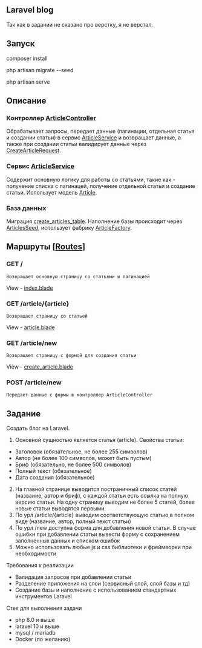 ## Laravel blog
Так как в задании не сказано про верстку, я не верстал.

## Запуск
composer install

php artisan migrate --seed

php artisan serve

## Описание

### Контроллер [ArticleController](/app/Http/Controllers/ArticleController.php)
Обрабатывает запросы, передает данные (пагинации, отдельная статья и создании статьи) в сервис [ArticleService](/app/Services/ArticleService.php) и возвращает данные, а также при создании статьи валидирует данные через [CreateArticleRequest](/app/Http/Requests/CreateArticleRequest.php). 


### Сервис [ArticleService](/app/Services/ArticleService.php) 
Cодержит основную логику для работы со статьями, такие как - получение списка с пагинацей, получение отдельной статьи и создание статьи. Использует модель [Article](/app/Models/Article.php).


### База данных
Миграция [create_articles_table](/database/migrations/2025_03_07_013058_create_articles_table.php). Наполнение базы происходит через [ArticlesSeed](/database/seeders/ArticlesSeed.php), использует фабрику [ArticleFactory](/database/factories/ArticleFactory.php).


## Маршруты [[Routes](/routes/web.php)]

### GET / 
    Возвращает основную страницу со статьями и пагинацией
View - [index.blade](/resources/views/index.blade.php)

### GET /article/{article}
    Возвращает страницу со статьей
View - [article.blade](/resources/views/article.blade.php)

### GET /article/new
    Возвращает страницу с формой для создания статьи
View - [create_article.blade](/resources/views/create_article.blade.php)

### POST /article/new
    Передает данные с формы в контроллер ArticleController


## Задание 

Создать блог на Laravel.

1. Основной сущностью является статья (article). Свойства статьи:
- Заголовок (обязательное, не более 255 символов)
- Автор (не более 100 символов, может быть пустым)
- Бриф (обязательно, не более 500 символов)
- Полный текст (обязательное)
- Дата создания (обязательное)

2. На главной странице выводится постраничный список статей (название, автор и бриф), с каждой статьи есть ссылка на полную версию статьи. На одну страницу выводим не более 5 статей, более новые статьи выводятся первыми.
3. По урл /article/{article} выводим соответствующую статью в полном виде (название, автор, полный текст статьи)
4. По урл /new доступна форма для добавления новой статьи. В случае ошибки при добавлении статьи вывести форму с сохранением заполненных данных и списком ошибок
5. Можно использовать любые js и css библиотеки и фреймворки при необходимости

Требования к реализации

- Валидация запросов при добавлении статьи
- Разделение приложения на слои (сервисный слой, слой базы и тд)
- Создание базы и наполнение с использованием стандартных инструментов Laravel

Стек для выполнения задачи
- php 8.0 и выше
- laravel 10 и выше
- mysql / mariadb
- Docker (по желанию)
